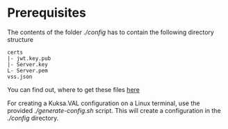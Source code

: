 <!---
  Copyright (c) 2021 Robert Bosch GmbH

  This Source Code Form is subject to the terms of the Mozilla Public
  License, v. 2.0. If a copy of the MPL was not distributed with this
  file, You can obtain one at https://mozilla.org/MPL/2.0/.

  SPDX-License-Identifier: MPL-2.0
-->

# Prerequisites

The contents of the folder _./config_ has to contain the following directory structure

```code
certs
|- jwt.key.pub
|- Server.key
L- Server.pem
vss.json
```

You can find out, where to get these files [here](https://github.com/GENIVI/iot-event-analytics/blob/develop/docker/vss2iotea/README.md)

For creating a Kuksa.VAL configuration on a Linux terminal, use the provided _./generate-config.sh_ script. This will create a configuration in the _./config_ directory.
